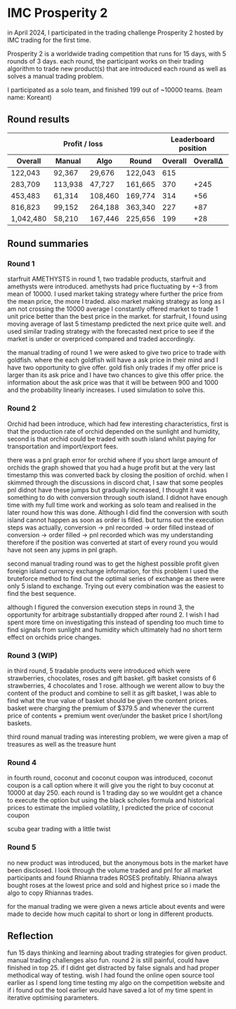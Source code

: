 # IMC Prosperity 2
in April 2024, I participated in the trading challenge Prosperity 2 hosted by IMC trading for the first time.

Prosperity 2 is a worldwide trading competition that runs for 15 days, with 5 rounds of 3 days. each round, the participant works on their trading algorithm to trade new product(s) that are introduced each round as well as solves a manual trading problem.

I participated as a solo team, and finished 199 out of ~10000 teams. (team name: Koreant)

## Round results

<table>
    <thead>
        <tr>
            <th colspan="4" style="text-align: center">Profit / loss</th>
            <th colspan="2" style="text-align: center">Leaderboard position</th>
            <th colspan="2" style="text-align: center">Visualizer links</th>
        </tr>
        <tr>
            <th>Overall</th>
            <th>Manual</th>
            <th>Algo</th>
            <th>Round</th>
            <th>Overall</th>
            <th>OverallΔ</th>
            <th>Submission</th>
        </tr>
    </thead>
    <tbody>
        <tr>
            <td>122,043</td>
            <td>92,367</td>
            <td>29,676</td>
            <td>122,043</td>
            <td>615</td>
            <td></td>
            <td></td>
        </tr>
        <tr>
            <td>283,709</td>
            <td>113,938</td>
            <td>47,727</td>
            <td>161,665</td>
            <td>370</td>
            <td>+245</td>
            <td></td>
        </tr>
        <tr>
            <td>453,483</td>
            <td>61,314</td>
            <td>108,460</td>
            <td>169,774</td>
            <td>314</td>
            <td>+56</td>
            <td><a href="https://jmerle.github.io/imc-prosperity-2-visualizer/?open=https://raw.githubusercontent.com/ilee5077/IMC_Prosperity2_2024/main/logs/round3_result.log">link</a></td>
        </tr>
        <tr>
            <td>816,823</td>
            <td>99,152</td>
            <td>264,188</td>
            <td>363,340</td>
            <td>227</td>
            <td>+87</td>
            <td><a href="https://jmerle.github.io/imc-prosperity-2-visualizer/?open=https://raw.githubusercontent.com/ilee5077/IMC_Prosperity2_2024/main/logs/round4_result.log">link</a></td>
        </tr>
        <tr>
            <td>1,042,480</td>
            <td>58,210</td>
            <td>167,446</td>
            <td>225,656</td>
            <td>199</td>
            <td>+28</td>
            <td><a href="https://jmerle.github.io/imc-prosperity-2-visualizer/?open=https://raw.githubusercontent.com/ilee5077/IMC_Prosperity2_2024/main/logs/round5_result.log">link</a></td>
        </tr>
    </tbody>
</table>

## Round summaries
### Round 1
starfruit AMETHYSTS
in round 1, two tradable products, starfruit and amethysts were introduced. amethysts had price fluctuating by +-3 from mean of 10000. I used market taking strategy where further the price from the mean price, the more I traded. also market making strategy as long as I am not crossing the 10000 average I constantly offered market to trade 1 unit price better than the best price in the market.
for starfruit, I found using moving average of last 5 timestamp predicted the next price quite well. and used similar trading strategy with the forecasted next price to see if the market is under or overpriced compared and traded accordingly.

the manual trading of round 1 we were asked to give two price to trade with goldfish. where the each goldfish will have a ask price in their mind and I have two opportunity to give offer. gold fish only trades if my offer price is larger than its ask price and I have two chances to give this offer price. the information about the ask price was that it will be between 900 and 1000 and the probability linearly increases. I used simulation to solve this.

### Round 2
Orchid had been introduce, which had few interesting characteristics, first is that the production rate of orchid depended on the sunlight and humidity, second is that orchid could be traded with south island whilst paying for transportation and import/export fees.

there was a pnl graph error for orchid where if you short large amount of orchids the graph showed that you had a huge profit but at the very last timestamp this was converted back by closing the position of orchid.
when I skimmed through the discussions in discord chat, I saw that some peoples pnl didnot have these jumps but gradually increased, I thought it was something to do with conversion through south island. I didnot have enough time with my full time work and working as solo team and realised in the later round how this was done. Although I did find the conversion with south island cannot happen as soon as order is filled. but turns out the execution steps was actually,
conversion -> pnl recorded -> order filled
instead of
conversion -> order filled -> pnl recorded which was my understanding
therefore if the position was converted at start of every round you would have not seen any jupms in pnl graph.

second manual trading round was to get the highest possible profit given foreign island currency exchange information, for this problem I used the bruteforce method to find out the optimal series of exchange as there were only 5 island to exchange. Trying out every combination was the easiest to find the best sequence.

although I figured the conversion execution steps in round 3, the opportunity for arbitrage substantially dropped after round 2. I wish I had spent more time on investigating this instead of spending too much time to find signals from sunlight and humidity which ultimately had no short term effect on orchids price changes.

### Round 3 (WIP)
in third round, 5 tradable products were introduced which were strawberries, chocolates, roses and gift basket. gift basket consists of 6 strawberries, 4 chocolates and 1 rose. although we werent allow to buy the content of the product and combine to sell it as gift basket, I was able to find what the true value of basket should be given the content prices. basket were charging the premium of $379.5 and whenever the current price of contents + premium went over/under the basket price I short/long baskets.

third round manual trading was interesting problem, we were given a map of treasures as well as the  treasure hunt

### Round 4
in fourth round, coconut and coconut coupon was introduced, coconut coupon is a call option where it will give you the right to buy coconut at 10000 at day 250. each round is 1 trading day so we wouldnt get a chance to execute the option but using the black scholes formula and historical prices to estimate the implied volatility, I predicted the price of coconut coupon 

scuba gear trading with a little twist

### Round 5
no new product was introduced, but the anonymous bots in the market have been disclosed. I look through the volume traded and pnl for all market participants and found Rhianna trades ROSES profitably. Rhianna always bought roses at the lowest price and sold and highest price so i made the algo to copy Rhiannas trades.

for the manual trading we were given a news article about events and were made to decide how much capital to short or long in different products.

## Reflection
fun 15 days thinking and learning about trading strategies for given product. manual trading challenges also fun. round 2 is still painful, could have finished in top 25. if I didnt get distracted by false signals and had proper methodical way of testing. wish I had found the online open source tool earlier as I spend long time testing my algo on the competition website and if i found out the tool earlier would have saved a lot of my time spent in iterative optimising parameters.
